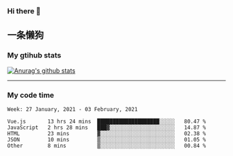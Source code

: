 ### Hi there 👋

## 一条懒狗
<!--
**kiss-me-quickly/kiss-me-quickly** is a ✨ _special_ ✨ repository because its `README.md` (this file) appears on your GitHub profile.

Here are some ideas to get you started:

- 🔭 I’m currently working on ...
- 🌱 I’m currently learning ...
- 👯 I’m looking to collaborate on ...
- 🤔 I’m looking for help with ...
- 💬 Ask me about ...
- 📫 How to reach me: ...
- 😄 Pronouns: ...
- ⚡ Fun fact: ...
-->


### My gtihub stats

[![Anurag's github stats](https://github-readme-stats.vercel.app/api?username=kiss-me-quickly)](https://github.com/anuraghazra/github-readme-stats)

***

### My code time

<!--START_SECTION:waka-->
```text
Week: 27 January, 2021 - 03 February, 2021

Vue.js       13 hrs 24 mins  ████████████████████░░░░░   80.47 % 
JavaScript   2 hrs 28 mins   ███▓░░░░░░░░░░░░░░░░░░░░░   14.87 % 
HTML         23 mins         ▓░░░░░░░░░░░░░░░░░░░░░░░░   02.38 % 
JSON         10 mins         ▒░░░░░░░░░░░░░░░░░░░░░░░░   01.05 % 
Other        8 mins          ▒░░░░░░░░░░░░░░░░░░░░░░░░   00.84 % 
```
<!--END_SECTION:waka-->
